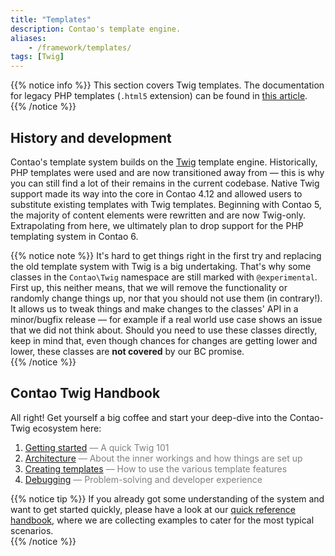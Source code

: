 ```yaml
---
title: "Templates"
description: Contao's template engine.
aliases:
    - /framework/templates/
tags: [Twig]
---
```


{{% notice info %}}
This section covers Twig templates. The documentation for legacy PHP templates (`.html5`
extension) can be found in [this article](legacy).
{{% /notice %}}


## History and development

Contao's template system builds on the [Twig][Twig Docs Root] template engine. Historically, PHP templates were used and
are now transitioned away from — this is why you can still find a lot of their remains in the current codebase. Native
Twig support made its way into the core in Contao 4.12 and allowed users to substitute existing templates with Twig
templates. Beginning with Contao 5, the majority of content elements were rewritten and are now Twig-only. Extrapolating
from here, we ultimately plan to drop support for the PHP templating system in Contao 6. 

{{% notice note %}}
It's hard to get things right in the first try and replacing the old template system with Twig is a big undertaking.
That's why some classes in the `Contao\Twig` namespace are still marked with `@experimental`. First up, this neither
means, that we will remove the functionality or randomly change things up, nor that you should not use them (in
contrary!). It allows us to tweak things and make changes to the classes' API in a minor/bugfix release — for example if
a real world use case shows an issue that we did not think about. Should you need to use these classes directly, keep in
mind that, even though chances for changes are getting lower and lower, these classes are **not covered** by our BC
promise.  
{{% /notice %}}


## Contao Twig Handbook

All right! Get yourself a big coffee and start your deep-dive into the Contao-Twig ecosystem here:
 1. [Getting started](getting-started) <span style="color:gray">— A quick Twig 101</span>
 2. [Architecture](architecture) <span style="color:gray">— About the inner workings and how things are set up</span>
 3. [Creating templates](creating-templates) <span style="color:gray">— How to use the various template features</span>
 4. [Debugging](debugging) <span style="color:gray">— Problem-solving and developer experience</span>

{{% notice tip %}}
If you already got some understanding of the system and want to get started quickly, please have a look at our
[quick reference handbook](quick-reference), where we are collecting examples to cater for the most typical scenarios.     
{{% /notice %}}


[Twig Docs Root]: https://twig.symfony.com/
